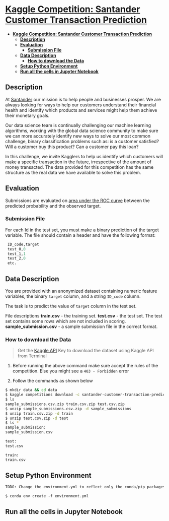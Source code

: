 # [**Kaggle Competition: Santander Customer Transaction Prediction**](https://www.kaggle.com/c/santander-customer-transaction-prediction)

- [**Kaggle Competition: Santander Customer Transaction Prediction**](#kaggle-competition-santander-customer-transaction-prediction)
  - [**Description**](#description)
  - [**Evaluation**](#evaluation)
    - [**Submission File**](#submission-file)
  - [**Data Description**](#data-description)
    - [**How to download the Data**](#how-to-download-the-data)
  - [**Setup Python Environment**](#setup-python-environment)
  - [**Run all the cells in Jupyter Notebook**](#run-all-the-cells-in-jupyter-notebook)

<a name='description'></a>

## **Description**

At [Santander](https://www.santanderbank.com/us/personal) our mission is to help people and businesses prosper. We are always looking for ways to help our customers understand their financial health and identify which products and services might help them achieve their monetary goals.

Our data science team is continually challenging our machine learning algorithms, working with the global data science community to make sure we can more accurately identify new ways to solve our most common challenge, binary classification problems such as: is a customer satisfied? Will a customer buy this product? Can a customer pay this loan?

In this challenge, we invite Kagglers to help us identify which customers will make a specific transaction in the future, irrespective of the amount of money transacted. The data provided for this competition has the same structure as the real data we have available to solve this problem.

<a name="Evaluation"></a>

## **Evaluation**

Submissions are evaluated on [area under the ROC curve](https://en.wikipedia.org/wiki/Receiver_operating_characteristic) between the predicted probability and the observed target.

<a name="submission-file"></a>

### **Submission File**

For each Id in the test set, you must make a binary prediction of the target variable. The file should contain a header and have the following format:

```python
 ID_code,target
 test_0,0
 test_1,1
 test_2,0
 etc.
 ```

<a name="data-description"></a>

## **Data Description**

You are provided with an anonymized dataset containing numeric feature variables, the binary `target` column, and a string `ID_code` column.

The task is to predict the value of `target` column in the test set.

File descriptions
**train.csv** - the training set.
**test.csv** - the test set. The test set contains some rows which are not included in scoring.
**sample_submission.csv** - a sample submission file in the correct format.

<a name='how-to-download-the-data'></a>

### **How to download the Data**

> Get the [Kaggle API](https://www.kaggle.com/docs/api) Key to download the dataset using Kaggle API from Terminal

1. Before running the above command make sure accept the rules of the competition. Else you might see a `403 - Forbidden` error

2. Follow the commands as shown below

```bash
$ mkdir data && cd data
$ kaggle competitions download -c santander-customer-transaction-prediction
$ ls
sample_submissions.csv.zip train.csv.zip test.csv.zip
$ unzip sample_submissions.csv.zip -d sample_submissions
$ unzip train.csv.zip -d train
$ unzip test.csv.zip -d test
$ ls *
sample_submission:
sample_submission.csv

test:
test.csv

train:
train.csv
```

<a name='setup-python-environment'></a>

## **Setup Python Environment**

```python
TODO: Change the environment.yml to reflect only the conda/pip packages used in this notebook
```

```shell
$ conda env create -f environment.yml
```

<a name='run-all-the-cells-in-jupyter-notebook'></a>

## **Run all the cells in Jupyter Notebook**
